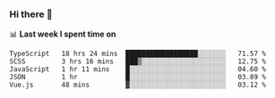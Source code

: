 ### Hi there 👋

<!--
**DBvc/DBvc** is a ✨ _special_ ✨ repository because its `README.md` (this file) appears on your GitHub profile.

Here are some ideas to get you started:

- 🔭 I’m currently working on ...
- 🌱 I’m currently learning ...
- 👯 I’m looking to collaborate on ...
- 🤔 I’m looking for help with ...
- 💬 Ask me about ...
- 📫 How to reach me: ...
- 😄 Pronouns: ...
- ⚡ Fun fact: ...
-->

📊 **Last week I spent time on**
<!--START_SECTION:waka-->
```text
TypeScript   18 hrs 24 mins  ██████████████████░░░░░░░   71.57 % 
SCSS         3 hrs 16 mins   ███▒░░░░░░░░░░░░░░░░░░░░░   12.75 % 
JavaScript   1 hr 11 mins    █░░░░░░░░░░░░░░░░░░░░░░░░   04.60 % 
JSON         1 hr            █░░░░░░░░░░░░░░░░░░░░░░░░   03.89 % 
Vue.js       48 mins         ▓░░░░░░░░░░░░░░░░░░░░░░░░   03.12 % 
```
<!--END_SECTION:waka-->
